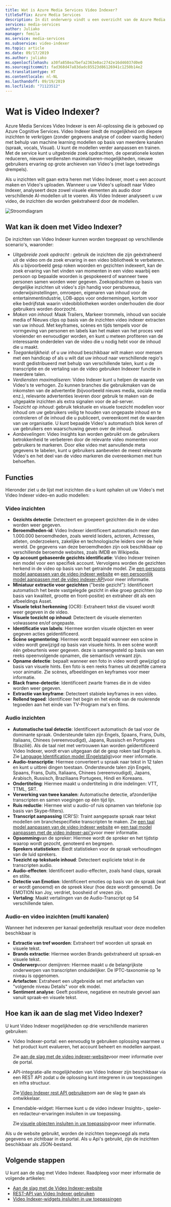 ```yaml
---
title: Wat is Azure Media Services Video Indexer?
titleSuffix: Azure Media Services
description: In dit onderwerp vindt u een overzicht van de Azure Media Services Video Indexer-service.
services: media-services
author: Juliako
manager: femila
ms.service: media-services
ms.subservice: video-indexer
ms.topic: article
ms.date: 09/17/2019
ms.author: juliako
ms.openlocfilehash: a30fa858ea7befa2363e0ac2742e16d46037d0e0
ms.sourcegitcommit: fad368d47a83dadc85523d86126941c1250b14e2
ms.translationtype: HT
ms.contentlocale: nl-NL
ms.lasthandoff: 09/19/2019
ms.locfileid: "71123512"
---
```

# <a name="what-is-video-indexer"></a>Wat is Video Indexer?

Azure Media Services Video Indexer is een AI-oplossing die is gebouwd op Azure Cognitive Services. Video Indexer biedt de mogelijkheid om diepere inzichten te verkrijgen (zonder gegevens analyse of codeer vaardig heden) met behulp van machine learning modellen op basis van meerdere kanalen (spraak, vocals, Visual). U kunt de modellen verder aanpassen en trainen. Met de service kunt u uitgebreide zoek opdrachten, de operationele kosten reduceren, nieuwe verdiensten maximaliseren-mogelijkheden, nieuwe gebruikers ervaring op grote archieven van Video's (met lage toetredings drempels). 

Als u inzichten wilt gaan extra heren met Video Indexer, moet u een account maken en Video's uploaden. Wanneer u uw Video's uploadt naar Video Indexer, analyseert deze zowel visuele elementen als audio door verschillende AI-modellen uit te voeren. Als Video Indexer analyseert u uw video, de inzichten die worden geëxtraheerd door de modellen.

![Stroomdiagram](./media/video-indexer-overview/model-chart.png)

## <a name="what-can-i-do-with-video-indexer"></a>Wat kan ik doen met Video Indexer?

De inzichten van Video Indexer kunnen worden toegepast op verschillende scenario's, waaronder:

* *Uitgebreide zoek opdracht* : gebruik de inzichten die zijn geëxtraheerd uit de video om de zoek ervaring in een video bibliotheek te verbeteren. Als u bijvoorbeeld gesp roken woorden en gezichten indexeert, kan de zoek ervaring van het vinden van momenten in een video waarbij een persoon op bepaalde woorden is gespokeeerd of wanneer twee personen samen worden weer gegeven. Zoekopdrachten op basis van dergelijke inzichten uit video's zijn handig voor persbureaus, onderwijsinstellingen, omroepen, eigenaren van inhoud voor de entertainmentindustrie, LOB-apps voor ondernemingen, kortom voor elke bedrijfstak waarin videobibliotheken worden onderhouden die door gebruikers worden doorzocht.
* *Maken van inhoud*: Maak Trailers, Markeer trommels, inhoud van sociale media of Nieuws clips op basis van de inzichten video indexer extracten van uw inhoud. Met keyframes, scènes en tijds tempels voor de vormgeving van personen en labels kan het maken van het proces veel vloeiender en eenvoudiger worden, en kunt u meteen profiteren van de interessante onderdelen van de video die u nodig hebt voor de inhoud die u maakt.
* *Toegankelijkheid*: of u uw inhoud beschikbaar wilt maken voor mensen met een handicap of als u wilt dat uw inhoud naar verschillende regio's wordt gedistribueerd met behulp van verschillende talen, kunt u de transcriptie en de vertaling van de video gebruiken Indexeer functie in meerdere talen.
* *Verdiensten maximaliseren*: Video Indexer kunt u helpen de waarde van Video's te verhogen. Zo kunnen branches die gebruikmaken van de inkomsten van de advertentie (bijvoorbeeld nieuws media, sociale media enz.), relevante advertenties leveren door gebruik te maken van de uitgepakte inzichten als extra signalen voor de ad-server.
* *Toezicht op inhoud*: gebruik tekstuele en visuele toezicht modellen voor inhoud om uw gebruikers veilig te houden van ongepaste inhoud en te controleren of de inhoud die u publiceert, overeenkomt met de waarden van uw organisatie. U kunt bepaalde Video's automatisch blok keren of uw gebruikers een waarschuwing geven over de inhoud. 
* *Aanbevelingen*: Video Insights kan worden gebruikt om de gebruikers betrokkenheid te verbeteren door de relevante video momenten voor gebruikers te markeren. Door elke video met aanvullende meta gegevens te labelen, kunt u gebruikers aanbevelen de meest relevante Video's en het deel van de video markeren die overeenkomen met hun behoeften. 

## <a name="features"></a>Functies

Hieronder ziet u de lijst met inzichten die u kunt ophalen uit uw Video's met Video Indexer video-en audio modellen:

### <a name="video-insights"></a>Video inzichten

* **Gezichts detectie**: Detecteert en groepeert gezichten die in de video worden weer gegeven.
* **Beroemdheden-id**: Video Indexer identificeert automatisch meer dan 1.000.000 beroemdheden, zoals wereld leiders, actoren, Actresses, atleten, onderzoekers, zakelijke en technologische leiders over de hele wereld. De gegevens van deze beroemdheden zijn ook beschikbaar op verschillende beroemde websites, zoals IMDB en Wikipedia.
* **Op account gebaseerde gezichts identificatie**: Video Indexer treinen een model voor een specifiek account. Vervolgens worden de gezichten herkend in de video op basis van het getrainde model. Zie [een persoons model aanpassen van de video indexer website](customize-person-model-with-website.md) en [een persoonlijk model aanpassen met de video indexer-API](customize-person-model-with-api.md)voor meer informatie.
* **Miniatuur extractie voor gezichten** ("beste gezicht"): Identificeert automatisch het beste vastgelegde gezicht in elke groep gezichten (op basis van kwaliteit, grootte en front-positie) en extraheer dit als een afbeeldings Asset.
* **Visuele tekst herkenning** (OCR): Extraheert tekst die visueel wordt weer gegeven in de video.
* **Visuele toezicht op inhoud**: Detecteert de visuele elementen volwassene en/of ongepaste.
* **Identificatie van labels**: Hiermee worden visuele objecten en weer gegeven acties geïdentificeerd.
* **Scène segmentering**: Hiermee wordt bepaald wanneer een scène in video wordt gewijzigd op basis van visuele hints. In een scène wordt één gebeurtenis weer gegeven. deze is samengesteld op basis van een reeks opeenvolgende opnamen, die semantisch verwant zijn.
* **Opname detectie**: bepaalt wanneer een foto in video wordt gewijzigd op basis van visuele hints. Een foto is een reeks frames uit dezelfde camera voor animatie. Zie scènes, afbeeldingen en keyframes voor meer informatie.
* **Black frame-detectie**: Identificeert zwarte frames die in de video worden weer gegeven.
* **Extractie van keyframe**: Detecteert stabiele keyframes in een video.
* **Rollend tegoed**: Identificeer het begin en het einde van de roulerende tegoeden aan het einde van TV-Program ma's en films.

### <a name="audio-insights"></a>Audio inzichten

* **Automatische taal detectie**: Identificeert automatisch de taal voor de dominante spraak. Ondersteunde talen zijn Engels, Spaans, Frans, Duits, Italiaans, Chinees (vereenvoudigd), Japans, Russisch en Portugees (Brazilië). Als de taal niet met vertrouwen kan worden geïdentificeerd Video Indexer, wordt ervan uitgegaan dat de gesp roken taal Engels is. Zie [Language Identification model (Engelstalig)](language-identification-model.md)voor meer informatie.
* **Audio-transcriptie**: Hiermee converteert u spraak naar tekst in 12 talen en kunt u uitbrei dingen toestaan. Ondersteunde talen zijn Engels, Spaans, Frans, Duits, Italiaans, Chinees (vereenvoudigd), Japans, Arabisch, Russisch, Braziliaans Portugees, Hindi en Koreaans.
* **Ondertiteling**: Hiermee maakt u ondertiteling in drie indelingen: VTT, TTML, SRT.
* **Verwerking van twee kanalen**: Automatische detectie, afzonderlijke transcripten en samen voegingen op één tijd lijn.
* **Ruis reductie**: Hiermee wist u audio-of ruis opnamen van telefonie (op basis van Skype-filters).
* **Transcript aanpassing** (CRI'S): Traint aangepaste spraak naar tekst modellen om branchespecifieke transcripten te maken. Zie [een taal model aanpassen van de video indexer website](customize-language-model-with-website.md) en [een taal model aanpassen met de video indexer-api's](customize-language-model-with-api.md)voor meer informatie.
* **Opsomming**van de spreker: Hiermee wordt de spreker en het tijdstip waarop wordt gezocht, genoteerd en begrepen.
* **Sprekers statistieken**: Biedt statistieken voor de spraak verhoudingen van de luid sprekers.
* **Toezicht op tekstuele inhoud**: Detecteert expliciete tekst in de transcripten audio.
* **Audio-effecten**: Identificeert audio-effecten, zoals hand claps, spraak en stilte.
* **Detectie van Emotion**: Identificeert emoties op basis van de spraak (wat er wordt genoemd) en de spreek kleur (hoe deze wordt genoemd). De EMOTION kan Joy, verdriet, boosheid of vrezen zijn.
* **Vertaling**: Maakt vertalingen van de Audio-Transcript op 54 verschillende talen.

### <a name="audio-and-video-insights-multi-channels"></a>Audio-en video inzichten (multi kanalen)

Wanneer het indexeren per kanaal gedeeltelijk resultaat voor deze modellen beschikbaar is

* **Extractie van tref woorden**: Extraheert tref woorden uit spraak en visuele tekst.
* **Brands extractie**: Hiermee worden Brands geëxtraheerd uit spraak-en visuele tekst.
* **Onderwerp**voor demijnren: Hiermee maakt u de belangrijkste onderwerpen van transcripten onduidelijker. De IPTC-taxonomie op 1e niveau is opgenomen.
* **Artefacten**: Extraheert een uitgebreide set met artefacten van "volgende niveau Details" voor elk model.
* **Sentiment analyse**: Geeft positieve, negatieve en neutrale gevoel aan vanuit spraak-en visuele tekst.

## <a name="how-can-i-get-started-with-video-indexer"></a>Hoe kan ik aan de slag met Video Indexer?

U kunt Video Indexer mogelijkheden op drie verschillende manieren gebruiken: 

* Video Indexer-portal: een eenvoudig te gebruiken oplossing waarmee u het product kunt evalueren, het account beheert en modellen aanpast. 

    Zie [aan de slag met de video indexer-website](video-indexer-get-started.md)voor meer informatie over de portal.  
* API-integratie-alle mogelijkheden van Video Indexer zijn beschikbaar via een REST API zodat u de oplossing kunt integreren in uw toepassingen en infra structuur. 

    Zie [Video Indexer rest API gebruiken](video-indexer-use-apis.md)om aan de slag te gaan als ontwikkelaar. 
* Emendable-widget: Hiermee kunt u de video indexer Insights-, speler-en redacteur-ervaringen insluiten in uw toepassing. 

    Zie [visuele objecten insluiten in uw toepassing](video-indexer-embed-widgets.md)voor meer informatie. 

Als u de website gebruikt, worden de inzichten toegevoegd als meta gegevens en zichtbaar in de portal. Als u Api's gebruikt, zijn de inzichten beschikbaar als JSON-bestand. 

## <a name="next-steps"></a>Volgende stappen

U kunt aan de slag met Video Indexer. Raadpleeg voor meer informatie de volgende artikelen:

- [Aan de slag met de Video Indexer-website](video-indexer-get-started.md)
- [REST-API van Video Indexer gebruiken](video-indexer-use-apis.md)
- [Video Indexer-widgets insluiten in uw toepassingen](video-indexer-embed-widgets.md)
